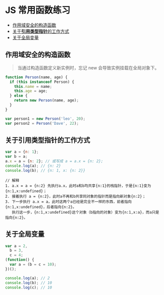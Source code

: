 # JS 常用函数练习

<!-- TOC depthFrom:2 -->

- [作用域安全的构造函数](#作用域安全的构造函数)
- [关于**引用类型指针**的工作方式](#关于引用类型指针的工作方式)
- [关于全局变量](#关于全局变量)

<!-- /TOC -->

## 作用域安全的构造函数

> 当通过构造函数定义新实例时，忘记 new 会导致实例挂载在全局对象下。

```js
function Person(name, age) {
  if (this instanceof Person) {
    this.name = name;
    this.age = age;
  } else {
    return new Person(name, age);
  }
}

var person1 = new Person('leo', 20);
var person2 = Person('Dave', 22);
```

## 关于**引用类型指针**的工作方式

```js
var a = {n: 1};
var b = a;
a.x = a = {n: 2}; // 或写成 a = a.x = {n: 2};
console.log(a); // {n: 2}
console.log(b); // {n: 1, x: {n: 2}}
```

```
// 解释
1. a.x = a = {n:2} 先执行a.x，此时a和b均共享{n:1}的栈指针，于是{n:1}变为{n:1,x:undefined}；
2. 接着执行 a = {n:2}，此时a不再和b共享同对象的指针而是指向新对象{n:2}；
3. 下一步执行 a.x = a，此时这两个a已经是完全不一样的东西，前者指向{n:1,x:undefined}，后者指向{n:2}。
   执行这一步，{n:1,x:undefined}这个对象（b指向的对象）变为{n:1,x:a}，而a只是指向{n:2}。
```

## 关于全局变量

```js
var a = 2,
  b = 3,
  c = 4;
(function() {
  var a = (b = c = 10);
})();

console.log(a); // 2
console.log(b); // 10
console.log(c); // 10
```
